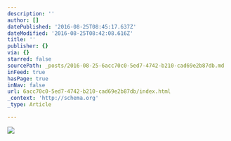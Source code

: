 ```yaml
---
description: ''
author: []
datePublished: '2016-08-25T08:45:17.637Z'
dateModified: '2016-08-25T08:42:08.616Z'
title: ''
publisher: {}
via: {}
starred: false
sourcePath: _posts/2016-08-25-6acc70c0-5ed7-4742-b210-cad69e2b87db.md
inFeed: true
hasPage: true
inNav: false
url: 6acc70c0-5ed7-4742-b210-cad69e2b87db/index.html
_context: 'http://schema.org'
_type: Article

---
```

![](https://the-grid-user-content.s3-us-west-2.amazonaws.com/41d4b1aa-48b2-43c7-891b-b0fd75e6bd77.jpg)